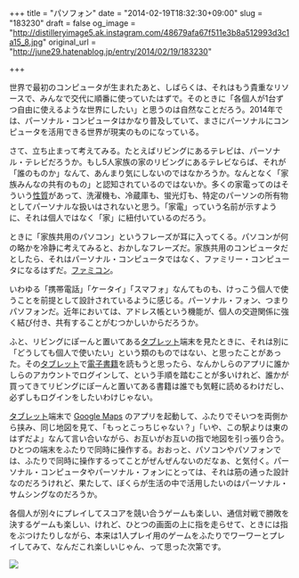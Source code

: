+++
title = "パソフォン"
date = "2014-02-19T18:32:30+09:00"
slug = "183230"
draft = false
og_image = "http://distilleryimage5.ak.instagram.com/48679afa67f511e3b8a512993d3c1a15_8.jpg"
original_url = "http://june29.hatenablog.jp/entry/2014/02/19/183230"

+++

<p>世界で最初のコンピュータが生まれたあと、しばらくは、それはもう貴重なリソースで、みんなで交代に順番に使っていたはずで。そのときに「各個人が1台ずつ自由に使えるような世界にしたい」と思うのは自然なことだろう。2014年では、パーソナル・コンピュータはかなり普及していて、まさにパーソナルにコンピュータを活用できる世界が現実のものになっている。</p>
<p>さて、立ち止まって考えてみる。たとえばリビングにあるテレビは、パーソナル・テレビだろうか。もし5人家族の家のリビングにあるテレビならば、それが「誰のものか」なんて、あんまり気にしないのではなかろうか。なんとなく「家族みんなの共有のもの」と認知されているのではないか。多くの家電ってのはそういう<a class="keyword" href="http://d.hatena.ne.jp/keyword/%C0%AD%BC%C1">性質</a>があって、洗濯機も、冷蔵庫も、蛍光灯も、特定のパーソンの所有物としてパーソナルな扱いはされないと思う。「家電」っていう名前が示すように、それは個人ではなく「家」に紐付いているのだろう。</p>
<p>ときに「家族共用のパソコン」というフレーズが耳に入ってくる。パソコンが何の略かを冷静に考えてみると、おかしなフレーズだ。家族共用のコンピュータだとしたら、それはパーソナル・コンピュータではなく、ファミリー・コンピュータになるはずだ。<a class="keyword" href="http://d.hatena.ne.jp/keyword/%A5%D5%A5%A1%A5%DF%A5%B3%A5%F3">ファミコン</a>。</p>
<p>いわゆる「携帯電話」「ケータイ」「スマフォ」なんてものも、けっこう個人で使うことを前提として設計されているように感じる。パーソナル・フォン、つまりパソフォンだ。近年においては、アドレス帳という機能が、個人の交遊関係に強く結び付き、共有することがむつかしいからだろうか。</p>
<p>ふと、リビングにぽーんと置いてある<a class="keyword" href="http://d.hatena.ne.jp/keyword/%A5%BF%A5%D6%A5%EC%A5%C3%A5%C8">タブレット</a>端末を見たときに、それは別に「どうしても個人で使いたい」という類のものではない、と思ったことがあった。その<a class="keyword" href="http://d.hatena.ne.jp/keyword/%A5%BF%A5%D6%A5%EC%A5%C3%A5%C8">タブレット</a>で<a class="keyword" href="http://d.hatena.ne.jp/keyword/%C5%C5%BB%D2%BD%F1%C0%D2">電子書籍</a>を読もうと思ったら、なんかしらのアプリに誰かしらのアカウントでログインして、という手順を踏むことが多いけれど、誰かが買ってきてリビングにぽーんと置いてある書籍は誰でも気軽に読めるわけだし、必ずしもログインをしたいわけじゃない。</p>
<p><a class="keyword" href="http://d.hatena.ne.jp/keyword/%A5%BF%A5%D6%A5%EC%A5%C3%A5%C8">タブレット</a>端末で <a class="keyword" href="http://d.hatena.ne.jp/keyword/Google%20Maps">Google Maps</a> のアプリを起動して、ふたりでそいつを両側から挟み、同じ地図を見て、「もっとこっちじゃない？」「いや、この駅よりは東のはずだよ」なんて言い合いながら、お互いがお互いの指で地図を引っ張り合う。ひとつの端末をふたりで同時に操作する。おおっと、パソコンやパソフォンでは、ふたりで同時に操作するってことがぜんぜんないのだなぁ、と気付く。パーソナル・コンピュータやパーソナル・フォンにとっては、それは筋の通った設計なのだろうけれど、果たして、ぼくらが生活の中で活用したいのはパーソナル・サムシングなのだろうか。</p>
<p>各個人が別々にプレイしてスコアを競い合うゲームも楽しい、通信対戦で勝敗を決するゲームも楽しい、けれど、ひとつの画面の上に指を走らせて、ときには指をぶつけたりしながら、本来は1人プレイ用のゲームをふたりでワーワーとプレイしてみて、なんだこれ楽しいじゃん、って思った次第です。</p>
<p><img src="http://distilleryimage5.ak.instagram.com/48679afa67f511e3b8a512993d3c1a15_8.jpg"></p>